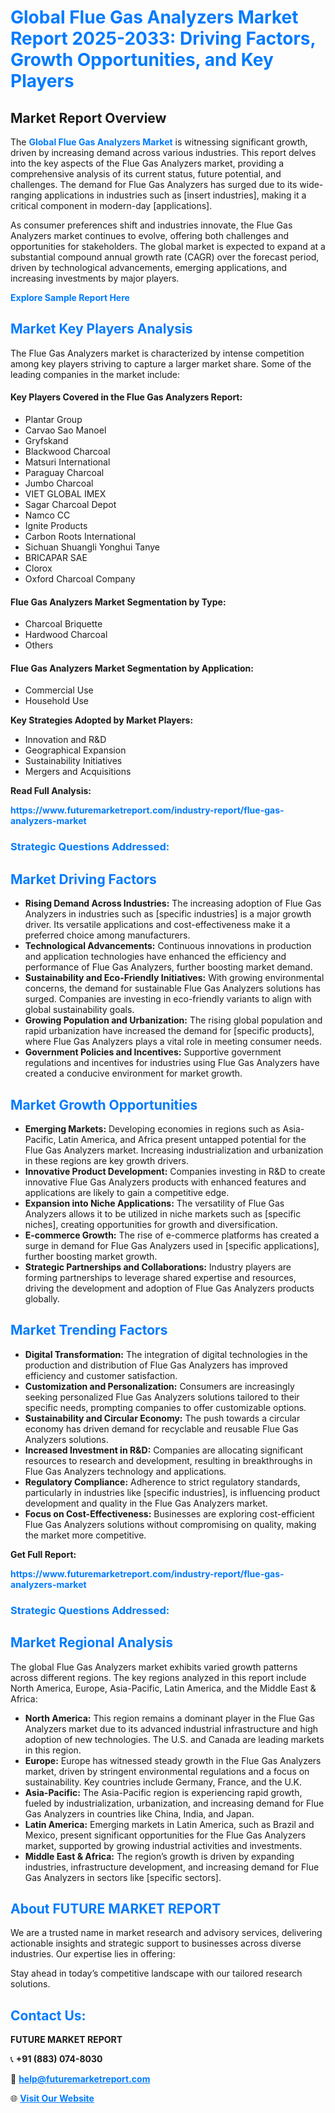 <h1 style="color: #007BFF;">Global Flue Gas Analyzers Market Report 2025-2033: Driving Factors, Growth Opportunities, and Key Players</h1>

<section id="overview">
<h2>Market Report Overview</h2>
<p>The <a href="https://www.futuremarketreport.com/industry-report/flue-gas-analyzers-market" style="color: #007BFF; text-decoration: none;"><strong>Global Flue Gas Analyzers Market</strong></a> is witnessing significant growth, driven by increasing demand across various industries. This report delves into the key aspects of the Flue Gas Analyzers market, providing a comprehensive analysis of its current status, future potential, and challenges. The demand for Flue Gas Analyzers has surged due to its wide-ranging applications in industries such as [insert industries], making it a critical component in modern-day [applications].</p>
<p>As consumer preferences shift and industries innovate, the Flue Gas Analyzers market continues to evolve, offering both challenges and opportunities for stakeholders. The global market is expected to expand at a substantial compound annual growth rate (CAGR) over the forecast period, driven by technological advancements, emerging applications, and increasing investments by major players.</p>
</section>

<section id="overview">
<p><a href="https://www.futuremarketreport.com/request-sample/reportId=35910" style="color: #007BFF; text-decoration: none;"><strong>Explore Sample Report Here</strong></a></p>
</section>

<section id="key-players">
<h2 style="color: #007BFF;">Market Key Players Analysis</h2>
<p>The Flue Gas Analyzers market is characterized by intense competition among key players striving to capture a larger market share. Some of the leading companies in the market include:</p>
<h4>Key Players Covered in the Flue Gas Analyzers Report:</h4>
<ul><li>Plantar Group</li><li>Carvao Sao Manoel</li><li>Gryfskand</li><li>Blackwood Charcoal</li><li>Matsuri International</li><li>Paraguay Charcoal</li><li>Jumbo Charcoal</li><li>VIET GLOBAL IMEX</li><li>Sagar Charcoal Depot</li><li>Namco CC</li><li>Ignite Products</li><li>Carbon Roots International</li><li>Sichuan Shuangli Yonghui Tanye</li><li>BRICAPAR SAE</li><li>Clorox</li><li>Oxford Charcoal Company</li></ul>
<h4>Flue Gas Analyzers Market Segmentation by Type:</h4>
<ul><li>Charcoal Briquette</li><li>Hardwood Charcoal</li><li>Others</li></ul>

<h4>Flue Gas Analyzers Market Segmentation by Application:</h4>
<ul><li>Commercial Use</li><li>Household Use</li></ul>
<p><strong>Key Strategies Adopted by Market Players:</strong></p>
<ul>
<li>Innovation and R&D</li>
<li>Geographical Expansion</li>
<li>Sustainability Initiatives</li>
<li>Mergers and Acquisitions</li>
</ul>
</section>

<section>
<p><strong>Read Full Analysis: </strong></p><a href="https://www.futuremarketreport.com/industry-report/flue-gas-analyzers-market" style="color: #007BFF; text-decoration: none;"><strong>https://www.futuremarketreport.com/industry-report/flue-gas-analyzers-market</strong></a>
<h3 style="color: #007BFF;">Strategic Questions Addressed:</h3>
</section>

<section id="driving-factors">
<h2 style="color: #007BFF;">Market Driving Factors</h2>
<ul>
<li><strong>Rising Demand Across Industries:</strong> The increasing adoption of Flue Gas Analyzers in industries such as [specific industries] is a major growth driver. Its versatile applications and cost-effectiveness make it a preferred choice among manufacturers.</li>
<li><strong>Technological Advancements:</strong> Continuous innovations in production and application technologies have enhanced the efficiency and performance of Flue Gas Analyzers, further boosting market demand.</li>
<li><strong>Sustainability and Eco-Friendly Initiatives:</strong> With growing environmental concerns, the demand for sustainable Flue Gas Analyzers solutions has surged. Companies are investing in eco-friendly variants to align with global sustainability goals.</li>
<li><strong>Growing Population and Urbanization:</strong> The rising global population and rapid urbanization have increased the demand for [specific products], where Flue Gas Analyzers plays a vital role in meeting consumer needs.</li>
<li><strong>Government Policies and Incentives:</strong> Supportive government regulations and incentives for industries using Flue Gas Analyzers have created a conducive environment for market growth.</li>
</ul>
</section>

<section id="growth-opportunities">
<h2 style="color: #007BFF;">Market Growth Opportunities</h2>
<ul>
<li><strong>Emerging Markets:</strong> Developing economies in regions such as Asia-Pacific, Latin America, and Africa present untapped potential for the Flue Gas Analyzers market. Increasing industrialization and urbanization in these regions are key growth drivers.</li>
<li><strong>Innovative Product Development:</strong> Companies investing in R&D to create innovative Flue Gas Analyzers products with enhanced features and applications are likely to gain a competitive edge.</li>
<li><strong>Expansion into Niche Applications:</strong> The versatility of Flue Gas Analyzers allows it to be utilized in niche markets such as [specific niches], creating opportunities for growth and diversification.</li>
<li><strong>E-commerce Growth:</strong> The rise of e-commerce platforms has created a surge in demand for Flue Gas Analyzers used in [specific applications], further boosting market growth.</li>
<li><strong>Strategic Partnerships and Collaborations:</strong> Industry players are forming partnerships to leverage shared expertise and resources, driving the development and adoption of Flue Gas Analyzers products globally.</li>
</ul>
</section>

<section id="trending-factors">
<h2 style="color: #007BFF;">Market Trending Factors</h2>
<ul>
<li><strong>Digital Transformation:</strong> The integration of digital technologies in the production and distribution of Flue Gas Analyzers has improved efficiency and customer satisfaction.</li>
<li><strong>Customization and Personalization:</strong> Consumers are increasingly seeking personalized Flue Gas Analyzers solutions tailored to their specific needs, prompting companies to offer customizable options.</li>
<li><strong>Sustainability and Circular Economy:</strong> The push towards a circular economy has driven demand for recyclable and reusable Flue Gas Analyzers solutions.</li>
<li><strong>Increased Investment in R&D:</strong> Companies are allocating significant resources to research and development, resulting in breakthroughs in Flue Gas Analyzers technology and applications.</li>
<li><strong>Regulatory Compliance:</strong> Adherence to strict regulatory standards, particularly in industries like [specific industries], is influencing product development and quality in the Flue Gas Analyzers market.</li>
<li><strong>Focus on Cost-Effectiveness:</strong> Businesses are exploring cost-efficient Flue Gas Analyzers solutions without compromising on quality, making the market more competitive.</li>
</ul>
</section>

<section>
<p><strong>Get Full Report: </strong></p><a href="https://www.futuremarketreport.com/industry-report/flue-gas-analyzers-market" style="color: #007BFF; text-decoration: none;"><strong>https://www.futuremarketreport.com/industry-report/flue-gas-analyzers-market</strong></a>
<h3 style="color: #007BFF;">Strategic Questions Addressed:</h3>
</section>


<section id="regional-analysis">
<h2 style="color: #007BFF;">Market Regional Analysis</h2>
<p>The global Flue Gas Analyzers market exhibits varied growth patterns across different regions. The key regions analyzed in this report include North America, Europe, Asia-Pacific, Latin America, and the Middle East & Africa:</p>
<ul>
<li><strong>North America:</strong> This region remains a dominant player in the Flue Gas Analyzers market due to its advanced industrial infrastructure and high adoption of new technologies. The U.S. and Canada are leading markets in this region.</li>
<li><strong>Europe:</strong> Europe has witnessed steady growth in the Flue Gas Analyzers market, driven by stringent environmental regulations and a focus on sustainability. Key countries include Germany, France, and the U.K.</li>
<li><strong>Asia-Pacific:</strong> The Asia-Pacific region is experiencing rapid growth, fueled by industrialization, urbanization, and increasing demand for Flue Gas Analyzers in countries like China, India, and Japan.</li>
<li><strong>Latin America:</strong> Emerging markets in Latin America, such as Brazil and Mexico, present significant opportunities for the Flue Gas Analyzers market, supported by growing industrial activities and investments.</li>
<li><strong>Middle East & Africa:</strong> The region’s growth is driven by expanding industries, infrastructure development, and increasing demand for Flue Gas Analyzers in sectors like [specific sectors].</li>
</ul>
</section>

<footer>
<h2 style="color: #007BFF;">About FUTURE MARKET REPORT</h2>
<p>We are a trusted name in market research and advisory services, delivering actionable insights and strategic support to businesses across diverse industries. Our expertise lies in offering:</p>

<p>Stay ahead in today’s competitive landscape with our tailored research solutions.</p>

<h2 style="color: #007BFF;">Contact Us:</h2>
<p><strong>FUTURE MARKET REPORT</strong></p>
<p>📞 <strong>+91 (883) 074-8030</strong></p>
<p>📧 <strong><a href="mailto:help@futuremarketreport.com" style="color: #007BFF;">help@futuremarketreport.com</a></strong></p>
<p>🌐 <strong><a href="https://www.futuremarketreport.com/" style="color: #007BFF;">Visit Our Website</a></strong></p>
</footer>
